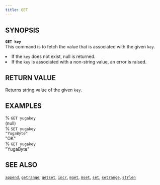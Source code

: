 ```yaml
---
title: GET
---
```


## SYNOPSIS
<code><b>GET key</code></b><br>
This command is to fetch the value that is associated with the given <code>key</code>.

<li>If the <code>key</code> does not exist, null is returned.</li>
<li>If the <code>key</code> is associated with a non-string value, an error is raised.</li>

## RETURN VALUE
Returns string value of the given <code>key</code>.

## EXAMPLES
% <code>GET yugakey</code><br>
(null)<br>
% <code>SET yugakey "YugaByte"</code><br>
"OK"<br>
% <code>GET yugakey</code><br>
"YugaByte"<br>

## SEE ALSO
[`append`](/yql/redis/append/), [`getrange`](/yql/redis/getrange/), [`getset`](/yql/redis/getset/), [`incr`](/yql/redis/incr/), [`mget`](/yql/redis/mget/), [`mset`](/yql/redis/mset/), [`set`](/yql/redis/set/), [`setrange`](/yql/redis/setrange/), [`strlen`](/yql/redis/strlen/)